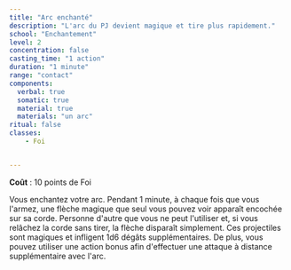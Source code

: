 ```yaml
---
title: "Arc enchanté"
description: "L'arc du PJ devient magique et tire plus rapidement."
school: "Enchantement"
level: 2
concentration: false
casting_time: "1 action"
duration: "1 minute"
range: "contact"
components:
  verbal: true
  somatic: true
  material: true
  materials: "un arc"
ritual: false
classes:
    - Foi


---
```

**Coût** : 10 points de Foi   

Vous enchantez votre arc. Pendant 1 minute, à chaque fois que vous l'armez, une flèche magique que seul vous pouvez voir apparaît encochée sur sa corde. Personne d'autre que vous ne peut l'utiliser et, si vous relâchez la corde sans tirer, la flèche disparaît simplement. Ces projectiles sont magiques et infligent 1d6 dégâts supplémentaires. De plus, vous pouvez utiliser une action bonus afin d'effectuer une attaque à distance supplémentaire avec l'arc.
